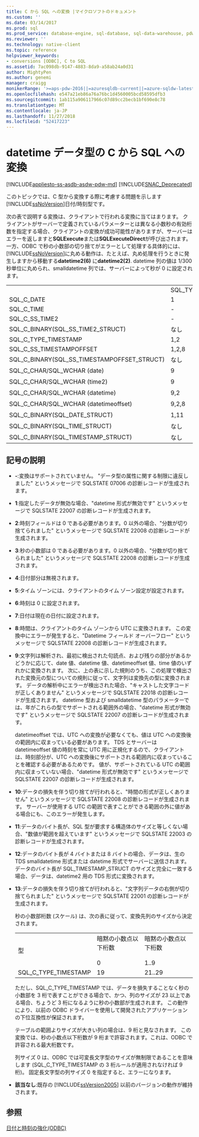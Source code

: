 ```yaml
---
title: C から SQL への変換 |マイクロソフトのドキュメント
ms.custom: ''
ms.date: 03/14/2017
ms.prod: sql
ms.prod_service: database-engine, sql-database, sql-data-warehouse, pdw
ms.reviewer: ''
ms.technology: native-client
ms.topic: reference
helpviewer_keywords:
- conversions [ODBC], C to SQL
ms.assetid: 7ac098db-9147-4883-8da9-a58ab24a0d31
author: MightyPen
ms.author: genemi
manager: craigg
monikerRange: '>=aps-pdw-2016||=azuresqldb-current||=azure-sqldw-latest||>=sql-server-2016||=sqlallproducts-allversions||>=sql-server-linux-2017||=azuresqldb-mi-current'
ms.openlocfilehash: e547a21eb86a76a76bc1d4560005bcd58595dfb3
ms.sourcegitcommit: 1ab115a906117966c07d89cc2becb1bf690e8c78
ms.translationtype: MT
ms.contentlocale: ja-JP
ms.lasthandoff: 11/27/2018
ms.locfileid: "52417223"
---
```

# <a name="datetime-data-type-conversions-from-c-to-sql"></a>datetime データ型の C から SQL への変換
[!INCLUDE[appliesto-ss-asdb-asdw-pdw-md](../../includes/appliesto-ss-asdb-asdw-pdw-md.md)]
[!INCLUDE[SNAC_Deprecated](../../includes/snac-deprecated.md)]

  このトピックでは、C 型から変換する際に考慮する問題を示します[!INCLUDE[ssNoVersion](../../includes/ssnoversion-md.md)]日付/時刻型です。  
  
 次の表で説明する変換は、クライアントで行われる変換に当てはまります。 クライアントがサーバーで定義されているパラメーターとは異なる小数秒の有効桁数を指定する場合、クライアントの変換が成功可能性がありますが、サーバーはエラーを返しますと**SQLExecute**または**SQLExecuteDirect**が呼び出されます。 一方、ODBC で秒の小数部の切り捨てがエラーとして処理する具体的には、[!INCLUDE[ssNoVersion](../../includes/ssnoversion-md.md)]に丸める動作は、たとえば、丸め処理を行うときに発生しますから移動する**datetime2(6)** に**datetime2(2)**. datetime 列の値は 1/300 秒単位に丸められ、smalldatetime 列では、サーバーによって秒が 0 に設定されます。  
  
|||||||||  
|-|-|-|-|-|-|-|-|  
||SQL_TYPE_DATE|SQL_TYPE_TIME|SQL_SS_TIME2|SQL_TYPE_TIMESTAMP|SQL_SS_TIMSTAMPOFFSET|SQL_CHAR|SQL_WCHAR|  
|SQL_C_DATE|1|-|-|1,6|1,5,6|1,13|1,13|  
|SQL_C_TIME|-|1|1|1,7|1,5,7|1,13|1,13|  
|SQL_C_SS_TIME2|-|1,3|1,10|1,7|1,5,7|1,13|1,13|  
|SQL_C_BINARY(SQL_SS_TIME2_STRUCT)|なし|なし|1,10,11|なし|なし|なし|なし|  
|SQL_C_TYPE_TIMESTAMP|1,2|1,3,4|1,4,10|1,10|1,5,10|1,13|1,13|  
|SQL_C_SS_TIMESTAMPOFFSET|1,2,8|1,3,4,8|1,4,8,10|1,8,10|1,10|1,13|1,13|  
|SQL_C_BINARY(SQL_SS_TIMESTAMPOFFSET_STRUCT)|なし|なし|なし|なし|1,10,11|なし|なし|  
|SQL_C_CHAR/SQL_WCHAR (date)|9|9|9|9,6|9,5,6|なし|なし|  
|SQL_C_CHAR/SQL_WCHAR (time2)|9|9,3|9,10|9,7,10|9,5,7,10|なし|なし|  
|SQL_C_CHAR/SQL_WCHAR (datetime)|9,2|9,3,4|9,4,10|9,10|9,5,10|なし|なし|  
|SQL_C_CHAR/SQL_WCHAR (datetimeoffset)|9,2,8|9,3,4,8|9,4,8,10|9,8,10|9,10|なし|なし|  
|SQL_C_BINARY(SQL_DATE_STRUCT)|1,11|なし|なし|なし|なし|なし|なし|  
|SQL_C_BINARY(SQL_TIME_STRUCT)|なし|なし|なし|なし|なし|なし|なし|  
|SQL_C_BINARY(SQL_TIMESTAMP_STRUCT)|なし|なし|なし|なし|なし|なし|なし|  
  
## <a name="key-to-symbols"></a>記号の説明  
  
-   **-**:変換はサポートされていません。 "データ型の属性に関する制限に違反しました" というメッセージで SQLSTATE 07006 の診断レコードが生成されます。  
  
-   **1**:指定したデータが無効な場合、"datetime 形式が無効です" というメッセージで SQLSTATE 22007 の診断レコードが生成されます。  
  
-   **2**:時刻フィールドは 0 である必要があります。0 以外の場合、"分数が切り捨てられました" というメッセージで SQLSTATE 22008 の診断レコードが生成されます。  
  
-   **3**:秒の小数部は 0 である必要があります。0 以外の場合、"分数が切り捨てられました" というメッセージで SQLSTATE 22008 の診断レコードが生成されます。  
  
-   **4**:日付部分は無視されます。  
  
-   **5**:タイム ゾーンには、クライアントのタイム ゾーン設定が設定されます。  
  
-   **6**:時刻は 0 に設定されます。  
  
-   **7**:日付は現在の日付に設定されます。  
  
-   **8**:時間は、クライアントのタイム ゾーンから UTC に変換されます。 この変換中にエラーが発生すると、"Datetime フィールド オーバーフロー" というメッセージで SQLSTATE 22008 の診断レコードが生成されます。  
  
-   **9**:文字列は解析され、最初に検出された句読点、および残りの部分があるかどうかに応じて、date 値、datetime 値、datetimeoffset 値、time 値のいずれかに変換されます。 次に、上の表に示した規則のうち、この処理で検出された変換元の型についての規則に従って、文字列は変換先の型に変換されます。 データの解析中にエラーが検出された場合、"キャストした文字コードが正しくありません" というメッセージで SQLSTATE 22018 の診断レコードが生成されます。 datetime 型および smalldatetime 型のパラメーターでは、年がこれらの型でサポートされる範囲外の場合、"datetime 形式が無効です" というメッセージで SQLSTATE 22007 の診断レコードが生成されます。  
  
     datetimeoffset では、UTC への変換が必要なくても、値は UTC への変換後の範囲内に収まっている必要があります。 TDS とサーバーは datetimeoffset 値の時刻を常に UTC 用に正規化するので、クライアントは、時刻部分が、UTC への変換後にサポートされる範囲内に収まっていることを確認する必要があるためです。 値が、サポートされている UTC の範囲内に収まっていない場合、"datetime 形式が無効です" というメッセージで SQLSTATE 22007 の診断レコードが生成されます。  
  
-   **10**:データの損失を伴う切り捨てが行われると、"時間の形式が正しくありません" というメッセージで SQLSTATE 22008 の診断レコードが生成されます。 サーバーが使用する UTC の範囲で表すことができる範囲の外に値がある場合にも、このエラーが発生します。  
  
-   **11**:データのバイト長が、SQL 型が要求する構造体のサイズと等しくない場合、"数値が範囲を超えています" というメッセージで SQLSTATE 22003 の診断レコードが生成されます。  
  
-   **12**:データのバイト長が 4 バイトまたは 8 バイトの場合、データは、生の TDS smalldatetime 形式または datetime 形式でサーバーに送信されます。 データのバイト長が SQL_TIMESTAMP_STRUCT のサイズと完全に一致する場合、データは、datetime2 用の TDS 形式に変換されます。  
  
-   **13**:データの損失を伴う切り捨てが行われると、"文字列データの右側が切り捨てられました" というメッセージで SQLSTATE 22001 の診断レコードが生成されます。  
  
     秒の小数部桁数 (スケール) は、次の表に従って、変換先列のサイズから決定されます。  
  
    ||||  
    |-|-|-|  
    |型|暗黙の小数点以下桁数<br /><br /> 0|暗黙の小数点以下桁数<br /><br /> 1..9|  
    |SQL_C_TYPE_TIMESTAMP|19|21..29|  
  
     ただし、SQL_C_TYPE_TIMESTAMP では、データを損失することなく秒の小数部を 3 桁で表すことができる場合で、かつ、列のサイズが 23 以上である場合、ちょうど 3 桁になるように秒の小数部が生成されます。 この動作により、以前の ODBC ドライバーを使用して開発されたアプリケーションの下位互換性が保証されます。  
  
     テーブルの範囲よりサイズが大きい列の場合は、9 桁と見なされます。 この変換では、秒の小数点以下桁数が 9 桁まで許容されます。これは、ODBC で許容される最大桁数です。  
  
     列サイズ 0 は、ODBC では可変長文字型のサイズが無制限であることを意味します (SQL_C_TYPE_TIMESTAMP の 3 桁ルールが適用されなければ 9 桁)。 固定長文字型の列サイズ 0 を指定すると、エラーになります。  
  
-   **該当なし**:既存の [!INCLUDE[ssVersion2005](../../includes/ssversion2005-md.md)] 以前のバージョンの動作が維持されます。  
  
## <a name="see-also"></a>参照  
 [日付と時刻の強化&#40;ODBC&#41;](../../relational-databases/native-client-odbc-date-time/date-and-time-improvements-odbc.md)  
  
  
